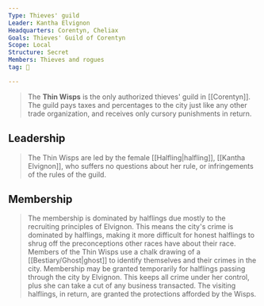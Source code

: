 ```yaml
---
Type: Thieves' guild
Leader: Kantha Elvignon
Headquarters: Corentyn, Cheliax
Goals: Thieves' Guild of Corentyn
Scope: Local
Structure: Secret
Members: Thieves and rogues
tag: 👥

---
```


> The **Thin Wisps** is the only authorized thieves' guild in [[Corentyn]]. The guild pays taxes and percentages to the city just like any other trade organization, and receives only cursory punishments in return.


## Leadership

> The Thin Wisps are led by the female [[Halfling|halfling]], [[Kantha Elvignon]], who suffers no questions about her rule, or infringements of the rules of the guild.


## Membership

> The membership is dominated by halflings due mostly to the recruiting principles of Elvignon. This means the city's crime is dominated by halflings, making it more difficult for honest halflings to shrug off the preconceptions other races have about their race. Members of the Thin Wisps use a chalk drawing of a [[Bestiary/Ghost|ghost]] to identify themselves and their crimes in the city.
> Membership may be granted temporarily for halflings passing through the city by Elvignon. This keeps all crime under her control, plus she can take a cut of any business transacted. The visiting halflings, in return, are granted the protections afforded by the Wisps.








